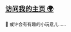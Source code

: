 ## [访问我的主页 🌍](https://crazyspotteddove.github.io/)
🤔 或许会有有趣的小玩意儿……
<!--
**CrazySpottedDove/CrazySpottedDove** is a ✨ _special_ ✨ repository because its `README.md` (this file) appears on your GitHub profile.

Here are some ideas to get you started:

- 🔭 I’m currently working on ...
- 🌱 I’m currently learning ...
- 👯 I’m looking to collaborate on ...
- 🤔 I’m looking for help with ...
- 💬 Ask me about ...
- 📫 How to reach me: ...
- 😄 Pronouns: ...
- ⚡ Fun fact: ...
-->
